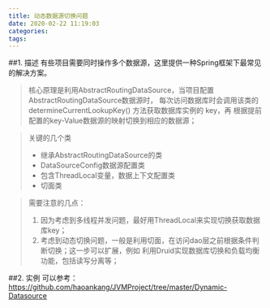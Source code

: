 ```yaml
---
title: 动态数据源切换问题
date: 2020-02-22 11:19:03
categories: 
tags:
---
```


##1. 描述
有些项目需要同时操作多个数据源，这里提供一种Spring框架下最常见的解决方案。
>核心原理是利用AbstractRoutingDataSource，当项目配置AbstractRoutingDataSource数据源时，
>每次访问数据库时会调用该类的 determineCurrentLookupKey() 方法获取数据库实例的 key，再
>根据提前配置的key-Value数据源的映射切换到相应的数据源；

>关键的几个类
>* 继承AbstractRoutingDataSource的类
>* DataSourceConfig数据源配置类
>* 包含ThreadLocal变量，数据上下文配置类
>* 切面类

>需要注意的几点：
>1. 因为考虑到多线程并发问题，最好用ThreadLocal来实现切换获取数据库key；
>2. 考虑到动态切换问题，一般是利用切面，在访问dao层之前根据条件判断切换；这一步可以扩展，例如
>利用Druid实现数据库切换和负载均衡功能，包括读写分离等；


##2. 实例
可以参考：https://github.com/haoankang/JVMProject/tree/master/Dynamic-Datasource